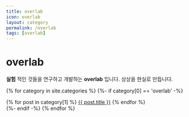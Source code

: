 ```yaml
---
title: overlab
icon: overlab
layout: category
permalink: /overlab
tags: [overlab]
---
```


# overlab
__실험__ 적인 것들을 연구하고 개발하는 __overlab__ 입니다.
상상을 현실로 만듭니다.

{% for category in site.categories %}
  {%- if category[0] == 'overlab' -%}
    <div>
    {% for post in category[1] %}
      <a href="{{ post.url }}">{{ post.title }}</a>
    {% endfor %}
    </div>
  {%- endif -%}
{% endfor %}
